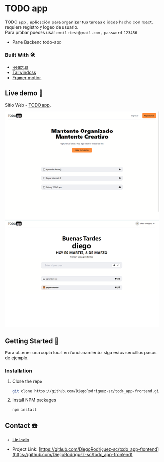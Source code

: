 # TODO app

TODO app , aplicación para organizar tus tareas e ideas hecho con react, requiere registro y logeo de usuario.
<br />
Para probar puedes usar `email:test@gmail.com, password:123456`
  

- Parte Backend [todo-app](https://github.com/DiegoRodriguez-sc/todo_app-backend)

### Built With 🛠️


* [React.js](https://es.reactjs.org/)
* [Tailwindcss](https://tailwindcss.com/)
* [Framer motion](https://www.framer.com/motion/)

## Live demo 🔴

Sitio Web - [TODO app](https://vercel.com/diegorodriguez-sc/todo-app-dr).

![](./src/assets/todo-app.PNG)
![](./src/assets/todo-app-1.PNG)




## Getting Started 🚀

Para obtener una copia local en funcionamiento, siga estos sencillos pasos de ejemplo.

### Installation

1. Clone the repo
   ```sh
   git clone https://github.com/DiegoRodriguez-sc/todo_app-frontend.git
   ```
2. Install NPM packages
   ```sh
   npm install
   ```


## Contact ☎️

 * [Linkedin](www.linkedin.com/in/diego-rodriguez-sc)

* Project Link: [https://github.com/DiegoRodriguez-sc/todo_app-frontend](https://github.com/DiegoRodriguez-sc/todo_app-frontend)